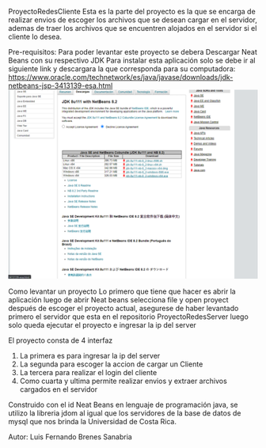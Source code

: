 ProyectoRedesCliente
Esta es la parte del proyecto es la que se encarga de realizar envios de escoger los archivos que se desean cargar en el servidor, 
ademas de traer los archivos que se encuentren alojados en el servidor si el cliente lo desea.


Pre-requisitos:
Para poder levantar este proyecto se debera Descargar Neat Beans con su respectivo JDK
Para instalar esta aplicación solo se debe ir al siguiente link y descargara la que corresponda para su computadora:
https://www.oracle.com/technetwork/es/java/javase/downloads/jdk-netbeans-jsp-3413139-esa.html
![](https://github.com/LuisBrenes1703/ProyectoRedesCliente/blob/master/DescargarNeatBeans.png)

Como levantar un proyecto
Lo primero que tiene que hacer es abrir la aplicación luego de abrir Neat beans selecciona file y open proyect después de escoger el proyecto actual, asegurese
de haber levantado primero el servidor que esta en el repositorio ProyectoRedesServer luego solo queda ejecutar el proyecto e ingresar la ip del server

El proyecto consta de 4 interfaz 
1. La primera es para ingresar la ip del server
2. La segunda para escoger la accion de cargar un Cliente
3. La tercera para realizar el login del cliente
4. Como cuarta y ultima permite realizar envios y extraer archivos cargados en el  servidor

Construido con el id Neat Beans en lenguaje de programación java, se utilizo la libreria jdom al igual que los servidores de la base de datos de mysql que nos 
brinda la Universidad de Costa Rica.


Autor: Luis Fernando Brenes Sanabria

